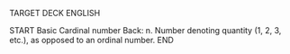 TARGET DECK
ENGLISH

START
Basic
Cardinal number
Back: n. Number denoting quantity (1, 2, 3, etc.), as opposed to an ordinal number.
END
